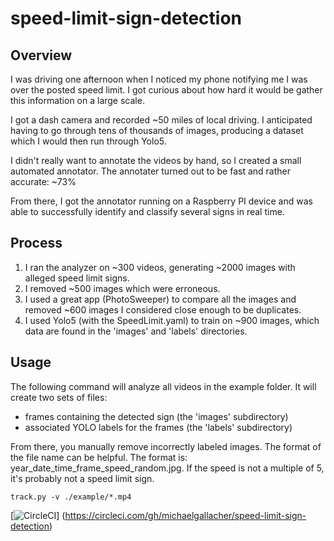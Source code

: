 # speed-limit-sign-detection

## Overview
I was driving one afternoon when I noticed my phone notifying me I was over the posted speed limit.  I got curious about how hard it would be gather this information on a large scale.

I got a dash camera and recorded ~50 miles of local driving.  I anticipated having to go through tens of thousands of images, producing a dataset which I would then run through Yolo5.  

I didn't really want to annotate the videos by hand, so I created a small automated annotator.  The annotater turned out to be fast and rather accurate: ~73%

From there, I got the annotator running on a Raspberry PI device and was able to successfully identify and classify several signs in real time.
## Process
1. I ran the analyzer on ~300 videos, generating ~2000 images with alleged speed limit signs.
2. I removed ~500 images which were erroneous.
3. I used a great app (PhotoSweeper) to compare all the images and removed ~600 images I considered close enough to be duplicates.
4. I used Yolo5 (with the SpeedLimit.yaml) to train on ~900 images, which data are found in the 'images' and 'labels' directories.
## Usage
The following command will analyze all videos in the example folder. It will create two sets of files:
* frames containing the detected sign (the 'images' subdirectory)
* associated YOLO labels for the frames (the 'labels' subdirectory)

From there, you manually remove incorrectly labeled images. The format of the file name can be helpful.  The format is: year_date_time_frame_speed_random.jpg.  If the speed is not a multiple of 5, it's probably not a speed limit sign.   
```
track.py -v ./example/*.mp4
```

[![CircleCI](https://circleci.com/gh/michaelgallacher/speed-limit-sign-detection.svg?style=svg)]
(https://circleci.com/gh/michaelgallacher/speed-limit-sign-detection)
